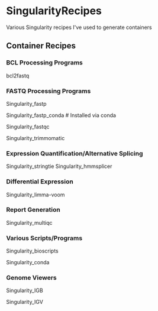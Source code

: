 # SingularityRecipes
Various Singularity recipes I've used to generate containers


## Container Recipes

### BCL Processing Programs
bcl2fastq

### FASTQ Processing Programs
Singularity_fastp

Singularity_fastp_conda # Installed via conda

Singularity_fastqc

Singularity_trimmomatic

### Expression Quantification/Alternative Splicing
Singularity_stringtie
Singularity_hmmsplicer

### Differential Expression
Singularity_limma-voom

### Report Generation
Singularity_multiqc

### Various Scripts/Programs
Singularity_bioscripts

Singularity_conda

### Genome Viewers
Singularity_IGB

Singularity_IGV

